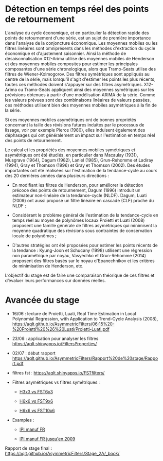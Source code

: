 # Détection en temps réel des points de retournement

L’analyse du cycle économique, et en particulier la détection rapide des points de retournement d'une série, est un sujet de première importance dans l'analyse de la conjoncture économique. Les moyennes mobiles ou les filtres linéaires sont omniprésents dans les méthodes d'extraction du cycle économique et d'ajustement saisonnier. Ainsi la méthode de désaisonnalisation X12-Arima utilise des moyennes mobiles de Henderson et des moyennes mobiles composites pour estimer les principales composantes d'une série chronologique, alors que Tramo-Seats utilise des filtres de Wiener-Kolmogorov. Des filtres symétriques sont appliqués au centre de la série, mais lorsqu'il s'agit d'estimer les points les plus récents, toutes ces méthodes doivent s'appuyer sur des filtres asymétriques. X12-Arima ou Tramo-Seats appliquent ainsi des moyennes symétriques sur les prévisions obtenues à partir d'une modélisation ARIMA de la série. Comme les valeurs prévues sont des combinaisons linéaires de valeurs passées, ces méthodes utilisent bien des moyennes mobiles asymétriques à la fin de la série.

Si ces moyennes mobiles asymétriques ont de bonnes propriétés concernant la taille des révisions futures induites par le processus de lissage, voir par exemple Pierce (1980), elles induisent également des déphasages qui ont généralement un impact sur l'estimation en temps réel des points de retournement.

Le calcul et les propriétés des moyennes mobiles symétriques et asymétriques ont été étudiés, en particulier dans Macaulay (1931), Musgrave (1964), Dagum (1982), Laniel (1985), Grun-Rehomme et Ladiray (1994), Gray et Thomson (1996) et Gray et Thomson (2002). Des études importantes ont été réalisées sur l'estimation de la tendance-cycle au cours des 20 dernières années dans plusieurs directions :

- En modifiant les filtres de Henderson, pour améliorer la détection précoce des points de retournement, Dagum (1996) introduit un estimateur non-linéaire de la tendance-cycle (NLDF). Dagum, Luati (2009) ont aussi proposé un filtre linéaire en cascade (CLF) proche du NLDF ;

- Considérant le problème général de l'estimation de la tendance-cycle en temps réel au moyen de polynômes locaux Proietti et Luati (2008) proposent une famille générale de filtres asymétriques qui minimisent la moyenne quadratique des révisions sous contraintes de conservation locale de polynômes ;

- D'autres stratégies ont été proposées pour estimer les points récents de la tendance : Kyung-Joon et Schucany (1998) utilisent une régression non paramétrique par noyau, Vasyechko et Grun-Rehomme (2014) proposent des filtres basés sur le noyau d'Epanechnikov et les critères de minimisation de Henderson, etc.

L’objectif du stage est de faire une comparaison théorique de ces filtres et d’évaluer leurs performances sur données réelles.

# Avancée du stage

- 16/06 : lecture de Proietti, Luati, Real Time Estimation in Local Polynomial Regression, with Application to Trend-Cycle Analysis (2008), https://aqlt.github.io/AsymmetricFilters/06:15%20-%20Proietti%20%26%20Luati/Proietti-Luati.pdf

- 23/06 : application pour analyser les filtres https://aqlt.shinyapps.io/FiltersProperties/

- 02/07 : début rapport https://aqlt.github.io/AsymmetricFilters/Rapport%20de%20stage/Rapport.pdf

- filtres fst : https://aqlt.shinyapps.io/FSTfilters/

- Filtres asymétriques vs filtres symétriques :

  + [H3x3 vs FST6x3](https://aqlt.github.io/AsymmetricFilters/FST/H3x3vsFST6x3.pdf)

  + [H6x6 vs FST9x6](https://aqlt.github.io/AsymmetricFilters/FST/H6x6vsFST9x6.pdf)

  + [H6x6 vs FST10x6](https://aqlt.github.io/AsymmetricFilters/FST/H6x6vsFST10x6.pdf)
  
- Examples :

  + [IPI manuf FR](https://aqlt.github.io/AsymmetricFilters/Examples/ipi_manuf_fr.pdf)

  + [IPI manuf FR jusqu'en 2009](https://aqlt.github.io/AsymmetricFilters/Examples/ipi_manuf_fr_2008.pdf) 
  
Rapport de stage final : https://aqlt.github.io/AsymmetricFilters/Stage_2A/_book/
